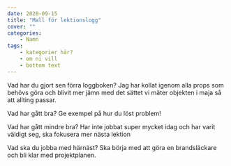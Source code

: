 ```yaml
---
date: 2020-09-15
title: "Mall för lektionslogg"
cover: ""
categories: 
    - Namn
tags:
    - kategorier här?
    - om ni vill
    - bottom text
---
```



Vad har du gjort sen förra loggboken?
Jag har kollat igenom alla props som behövs göra och blivit mer jämn med det sättet vi mäter objekten i maja så att allting passar. 

Vad har gått bra? Ge exempel på hur du löst problem!


Vad har gått mindre bra? 
Har inte jobbat super mycket idag och har varit väldigt seg, ska fokusera mer nästa lektion

Vad ska du jobba med härnäst?
Ska börja med att göra en brandsläckare och bli klar med projektplanen.

